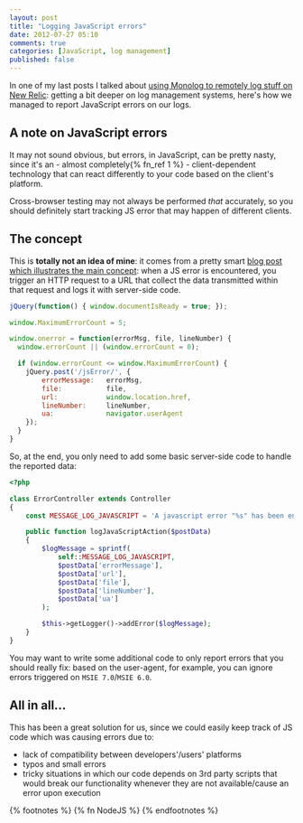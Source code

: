```yaml
---
layout: post
title: "Logging JavaScript errors"
date: 2012-07-27 05:10
comments: true
categories: [JavaScript, log management]
published: false
---
```


In one of my last posts I talked about
[using Monolog to remotely log stuff on New Relic](/using-monolog-for-php-error-reporting-on-new-relic/):
getting a bit deeper on log management
systems, here's how we managed to report
JavaScript errors on our logs.

<!-- more -->

## A note on JavaScript errors

It may not sound obvious, but errors,
in JavaScript, can be pretty nasty, since
it's an - almost completely{% fn_ref 1 %} - client-dependent
technology that can react differently to
your code based on the client's platform.

Cross-browser testing may not always be
performed *that* accurately, so you should
definitely start tracking JS error that may
happen of different clients.

## The concept

This is **totally not an idea of mine**: it
comes from a pretty smart [blog post which illustrates the main concept]():
when a JS error is encountered, you trigger an HTTP request
to a URL that collect the data transmitted
within that request and logs it with
server-side code.

``` javascript How to trigger JS error reporting
jQuery(function() { window.documentIsReady = true; });

window.MaximumErrorCount = 5;

window.onerror = function(errorMsg, file, lineNumber) {
  window.errorCount || (window.errorCount = 0);

  if (window.errorCount <= window.MaximumErrorCount) {
    jQuery.post('/jsError/', {
        errorMessage:   errorMsg, 
        file:           file, 
        url:			window.location.href, 
        lineNumber:     lineNumber, 
        ua:             navigator.userAgent
    });
  }
}
```

So, at the end, you only need to add some basic
server-side code to handle the reported data:

``` php How to handle reported informations
<?php

class ErrorController extends Controller
{
	const MESSAGE_LOG_JAVASCRIPT = 'A javascript error "%s" has been encountered at the URL %s on file %s:%s by an agent of type %s';

	public function logJavaScriptAction($postData)
	{
		$logMessage = sprintf(
			self::MESSAGE_LOG_JAVASCRIPT,
			$postData['errorMessage'],
			$postData['url'],
			$postData['file'],
			$postData['lineNumber'],
			$postData['ua']
		);

		$this->getLogger()->addError($logMessage);
	}
}
```

You may want to write some additional
code to only report errors that you should
really fix: based on the user-agent, for
example, you can ignore errors triggered
on `MSIE 7.0`/`MSIE 6.0`.

## All in all...

This has been a great solution for us,
since we could easily keep track of JS
code which was causing errors due to:

* lack of compatibility between developers'/users'
platforms
* typos and small errors
* tricky situations in which our code depends on
3rd party scripts that would break our functionality
whenever they are not available/cause an error upon
execution

{% footnotes %}
  {% fn NodeJS %}
{% endfootnotes %}